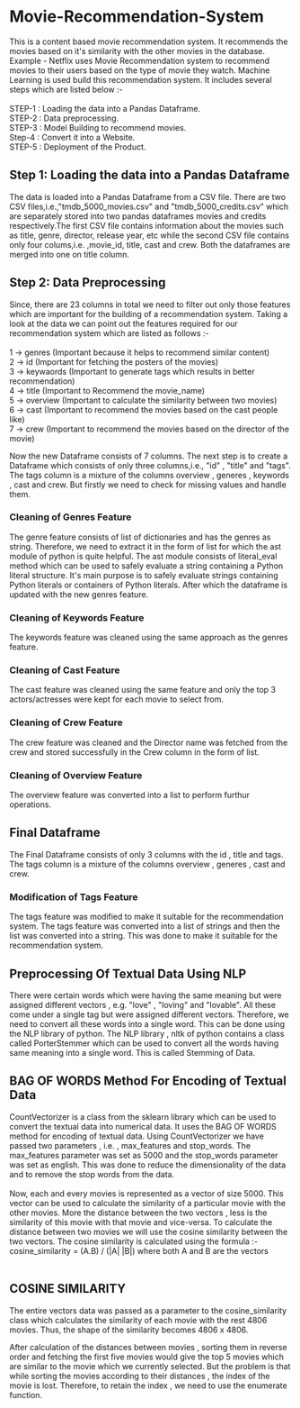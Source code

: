 # Movie-Recommendation-System <br>

This is a content based movie recommendation system. It recommends the movies based on it's similarity with the other movies in the database. 
Example - Netflix uses Movie Recommendation system to recommend movies to their users based on the type of movie they watch.
Machine Learning is used build this recommendation system. It includes several steps which are listed below :-<br>
<br>
STEP-1 : Loading the data into a Pandas Dataframe.<br>
STEP-2 : Data preprocessing.<br>
STEP-3 : Model Building to recommend movies.<br>
Step-4 : Convert it into a Website.<br>
STEP-5 : Deployment of the Product.<br>

## Step 1: Loading the data into a Pandas Dataframe 
The data is loaded into a Pandas Dataframe from a CSV file. There are two CSV files,i.e.,"tmdb_5000_movies.csv" and "tmdb_5000_credits.csv" which are separately stored into two pandas dataframes movies and credits respectively.The first CSV file contains information about the movies such as title, genre, director, release year, etc while the second CSV file contains only four colums,i.e. ,movie_id, title, cast and crew. Both the dataframes are merged into one on title column. <br>

## Step 2: Data Preprocessing 
Since, there are 23 columns in total we need to filter out only those features which are important for the building of a recommendation system. Taking a look at the data we can point out the features required for our recommendation system which are listed as follows :-<br>
<br>
1 -> genres (Important because it helps to recommend similar content)<br>
2 -> id (Important for fetching the posters of the movies)<br>
3 -> keywaords (Important to generate tags which results in better recommendation)<br>
4 -> title (Important to Recommend the movie_name)<br>
5 -> overview (Important to calculate the similarity between two movies)<br>
6 -> cast (Important to recommend the movies based on the cast people like)<br>
7 -> crew (Important to recommend the movies based on the director of the movie)<br>

Now the new Dataframe consists of 7 columns. The next step is to create a Dataframe which consists of only three columns,i.e., "id" , "title" and "tags". The tags column is a mixture of the columns overview , generes , keywords , cast and crew. But firstly we need to check for missing values and handle them.

### Cleaning of Genres Feature<br>
The genre feature consists of list of dictionaries and has the genres as string. Therefore, we need to extract it in the form of list for which the ast module of python is quite helpful. The ast module consists of literal_eval method which can be used to safely evaluate a string containing a Python literal structure. It's main purpose is to safely evaluate strings containing Python literals or containers of Python literals. After which the dataframe is updated with the new genres feature.<br>
### Cleaning of Keywords Feature<br>
The keywords feature was cleaned using the same approach as the genres feature.<br>
### Cleaning of Cast Feature<br>
The cast feature was cleaned using the same feature and only the top 3 actors/actresses were kept for each movie to select from.<br>
### Cleaning of Crew Feature<br>
The crew feature was cleaned and the Director name was fetched from the crew and stored successfully in the Crew column in the form of list.<br>
### Cleaning of Overview Feature<br>
The overview feature was converted into a list to perform furthur operations.<br>
## Final Dataframe<br>
The Final Dataframe consists of only 3 columns with the id , title and tags. The tags column is a mixture of the columns overview , generes , cast and crew. <br>
### Modification of Tags Feature<br>
The tags feature was modified to make it suitable for the recommendation system. The tags feature was converted into a list of strings and then the list was converted into a string. This was done to make it suitable for the recommendation system.<br>
## Preprocessing Of Textual Data Using NLP<br>
There were certain words which were having the same meaning but were assigned different vectors , e.g. "love" , "loving" and "lovable". All these come under a single tag but were assigned different vectors. Therefore, we need to convert all these words into a single word. This can be done using the NLP library of python. The NLP library , nltk of python contains a class called PorterStemmer which can be used to convert all the words having same meaning into a single word. This is called Stemming of Data.<br>
## BAG OF WORDS Method For Encoding of Textual Data <br>
CountVectorizer is a class from the sklearn library which can be used to convert the textual data into numerical data. It uses the BAG OF WORDS method for encoding of textual data. Using CountVectorizer we have passed two parameters , i.e. , max_features and stop_words. The max_features parameter was set as 5000 and the stop_words parameter was set as english. This was done to reduce the dimensionality of the data and to remove the stop words from the data.<br>
<br>
Now, each and every movies is represented as a vector of size 5000. This vector can be used to calculate the similarity of a particular movie with the other movies. More the distance between the two vectors , less is the similarity of this movie with that movie and vice-versa. To calculate the distance between two movies we will use the cosine similarity between the two vectors. The cosine similarity is calculated using the formula :- <br>
cosine_similarity = (A.B) / (|A| |B|) where both A and B are the vectors <br>
<br>

## COSINE SIMILARITY<br>
The entire vectors data was passed as a parameter to the cosine_similarity class which calculates the similarity of each movie with the rest 4806 movies. Thus, the shape of the similarity becomes 4806 x 4806.<br>

After calculation of the distances between movies , sorting them in reverse order and fetching the first five movies would give the top 5 movies which are similar to the movie which we currently selected. But the problem is that while sorting the movies according to their distances , the index of the movie is lost. Therefore, to retain the index , we need to use the enumerate function.<br>
